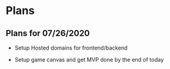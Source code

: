 # Plans

## Plans for 07/26/2020

* Setup Hosted domains for frontend/backend

* Setup game canvas and get MVP done by the end of today